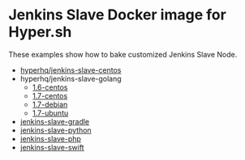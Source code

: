 Jenkins Slave Docker image for Hyper.sh
=======================================

These examples show how to bake customized Jenkins Slave Node.

- [hyperhq/jenkins-slave-centos](jenkins-slave-centos)
- hyperhq/jenkins-slave-golang
  - [1.6-centos](jenkins-slave-golang/1.6/centos)
  - [1.7-centos](jenkins-slave-golang/1.7/centos)
  - [1.7-debian](jenkins-slave-golang/1.7/debian)
  - [1.7-ubuntu](jenkins-slave-golang/1.7/ubuntu)
- [jenkins-slave-gradle](jenkins-slave-gradle)
- [jenkins-slave-python](jenkins-slave-python)
- [jenkins-slave-php](jenkins-slave-php)
- [jenkins-slave-swift](jenkins-slave-swift)

